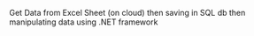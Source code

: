 Get Data from Excel Sheet (on cloud) then saving in SQL db then manipulating data using .NET framework
